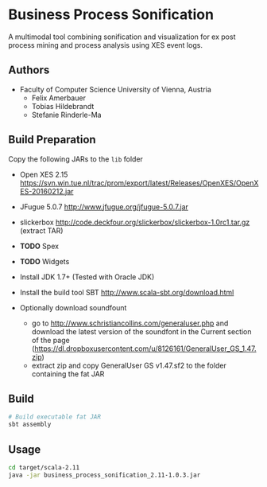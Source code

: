 # Business Process Sonification
A multimodal tool combining sonification and visualization for ex post process mining and process analysis using XES event logs.
## Authors
* Faculty of Computer Science University of Vienna, Austria
  * Felix Amerbauer
  * Tobias Hildebrandt
  * Stefanie Rinderle-Ma

## Build Preparation
Copy the following JARs to the `lib` folder
* Open XES 2.15 https://svn.win.tue.nl/trac/prom/export/latest/Releases/OpenXES/OpenXES-20160212.jar
* JFugue 5.0.7 http://www.jfugue.org/jfugue-5.0.7.jar
* slickerbox http://code.deckfour.org/slickerbox/slickerbox-1.0rc1.tar.gz (extract TAR)
* **TODO** Spex
* **TODO** Widgets

* Install JDK 1.7+ (Tested with Oracle JDK)
* Install the build tool SBT http://www.scala-sbt.org/download.html
* Optionally download soundfount
  - go to http://www.schristiancollins.com/generaluser.php and download the latest version of the soundfont in the Current section of the page (https://dl.dropboxusercontent.com/u/8126161/GeneralUser_GS_1.47.zip)
  - extract zip and copy GeneralUser GS v1.47.sf2 to the folder containing the fat JAR
## Build
```bash
# Build executable fat JAR
sbt assembly
```
## Usage
```bash
cd target/scala-2.11
java -jar business_process_sonification_2.11-1.0.3.jar
```
